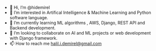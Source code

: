 - 👋 Hi, I’m @hidemirel
- 👀 I’m interested in Artifical Intelligence & Machine Learning and Python software language.
- 🌱 I’m currently learning  ML algorithms , AWS, Django, REST API and Backend development.
- 💞️ I’m looking to collaborate on AI and ML projects or web development with Django framework.
- 📫 How to reach me 
halil.i.demirel@gmail.com

<!---
hidemirel/hidemirel is a ✨ special ✨ repository because its `README.md` (this file) appears on your GitHub profile.
You can click the Preview link to take a look at your changes.
--->
